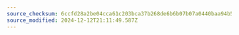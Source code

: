 ```yaml
---
source_checksum: 6ccfd28a2be04cca61c203bca37b268de6b6b07b07a0440baa94b53c112b8d56
source_modified: 2024-12-12T21:11:49.587Z
---
```


